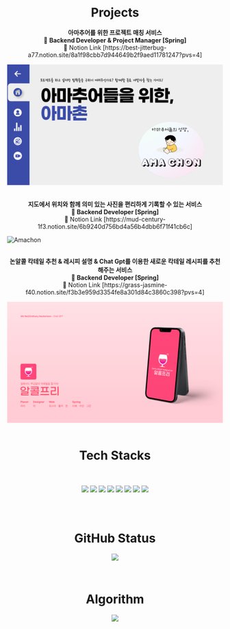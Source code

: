 
<h1 align="center">Projects</h1>
<p align="center"> <b>아마추어를 위한 프로젝트 매칭 서비스</b> </br> 
🤚 <b> Backend Developer & Project Manager [Spring] </b> </br>
📃 Notion Link [https://best-jitterbug-a77.notion.site/8a1f98cbb7d944649b2f9aed11781247?pvs=4] </p>

![Amachon](./아마촌.PNG)
</br></br>

<p align="center"> <b>지도에서 위치와 함께 의미 있는 사진을 편리하게 기록할 수 있는 서비스</b> </br> 
🤚 <b> Backend Developer [Spring] </b> </br>
📃 Notion Link [https://mud-century-1f3.notion.site/6b9240d756bd4a56b4dbb6f71f41cb6c] </p>

![Amachon](./당신의_발자취.PNG")
</br></br>


<p align="center"> <b>논알콜 칵테일 추천 & 레시피 설명 & Chat Gpt를 이용한 새로운 칵테일 레시피를 추천해주는 서비스</b> </br> 
🤚 <b> Backend Developer [Spring] </b> </br>
📃 Notion Link [https://grass-jasmine-f40.notion.site/f3b3e959d3354fe8a301d84c3860c398?pvs=4] </p>

![Amachon](./알콜프리.PNG)
</br></br>


<h1 align="center"> Tech Stacks</h1>
<p align="center">
</br></br>
<img src="https://img.shields.io/badge/Python-0040FF?style=flat-square&logo=Python&logoColor=white"/>
<img src="https://img.shields.io/badge/Java-8A4B08?style=flat-square&logo=Java&logoColor=white"/>
<img src="https://img.shields.io/badge/Spring-04B404?style=flat-square&logo=Spring&logoColor=white"/>
<img src="https://img.shields.io/badge/AWS EC2-FF9900?style=flat-square&logo=Amazon EC2&logoColor=white"/>
<img src="https://img.shields.io/badge/MySQL-4479A1?style=flat-square&logo=MySQL&logoColor=white"/>
<img src="https://img.shields.io/badge/Postman-FF6C37?style=flat-square&logo=Postman&logoColor=white"/>
<img src="https://img.shields.io/badge/Swagger-85EA2D?style=flat-square&logo=Swagger&logoColor=white"/>
<img src="https://img.shields.io/badge/Notion-000000?style=flat-square&logo=Notion&logoColor=white"/>

</br></br>

<h1 align="center">GitHub Status</h1>

<p align="center">
<img src="https://github-readme-stats.vercel.app/api?username=dlwjddn123&theme=blue-green"/>
</p>
</br>

<h1 align="center">Algorithm</h1>
<p align="center">
<img src="http://mazassumnida.wtf/api/v2/generate_badge?boj=acg6138"/>
</p>
</br>




